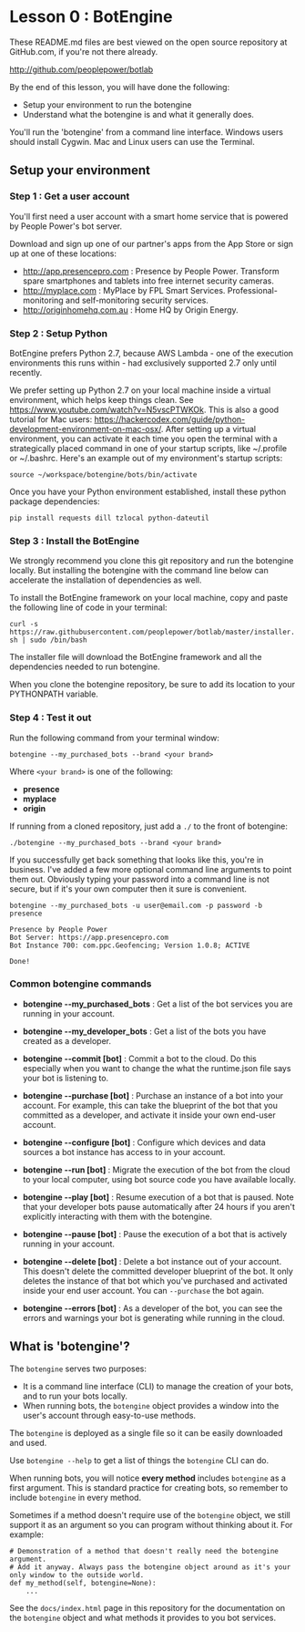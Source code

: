 # Lesson 0 : BotEngine

These README.md files are best viewed on the open source repository at GitHub.com, if you're not there already.

http://github.com/peoplepower/botlab

By the end of this lesson, you will have done the following:
* Setup your environment to run the botengine
* Understand what the botengine is and what it generally does.

You'll run the 'botengine' from a command line interface. Windows users should install Cygwin. Mac and Linux users can use the Terminal.

## Setup your environment

### Step 1 : Get a user account

You'll first need a user account with a smart home service that is powered by People Power's bot server.

Download and sign up one of our partner's apps from the App Store or sign up at one of these locations:

* http://app.presencepro.com : Presence by People Power. Transform spare smartphones and tablets into free internet security cameras.
* http://myplace.com : MyPlace by FPL Smart Services. Professional-monitoring and self-monitoring security services.
* http://originhomehq.com.au : Home HQ by Origin Energy.


### Step 2 : Setup Python

BotEngine prefers Python 2.7, because AWS Lambda - one of the execution environments this runs within - had exclusively supported 2.7 only until recently.

We prefer setting up Python 2.7 on your local machine inside a virtual environment, which helps keep things clean. See https://www.youtube.com/watch?v=N5vscPTWKOk.  This is also a good tutorial for Mac users: https://hackercodex.com/guide/python-development-environment-on-mac-osx/. After setting up a virtual environment, you can activate it each time you open the terminal with a strategically placed command in one of your startup scripts, like ~/.profile or ~/.bashrc. Here's an example out of my environment's startup scripts:

`source ~/workspace/botengine/bots/bin/activate`

Once you have your Python environment established, install these python package dependencies:

`pip install requests dill tzlocal python-dateutil`

### Step 3 : Install the BotEngine

We strongly recommend you clone this git repository and run the botengine locally. But installing the botengine with the command line below can accelerate the installation of dependencies as well.

To install the BotEngine framework on your local machine, copy and paste the following line of code in your terminal:

`curl -s https://raw.githubusercontent.com/peoplepower/botlab/master/installer.sh | sudo /bin/bash`

The installer file will download the BotEngine framework and all the dependencies needed to run botengine.

When you clone the botengine repository, be sure to add its location to your PYTHONPATH variable.


### Step 4 : Test it out

Run the following command from your terminal window:

    botengine --my_purchased_bots --brand <your brand>
    
Where `<your brand>` is one of the following:
* **presence**
* **myplace**
* **origin**

If running from a cloned repository, just add a `./` to the front of botengine:

    ./botengine --my_purchased_bots --brand <your brand>
    
    
If you successfully get back something that looks like this, you're in business. I've added a few more optional command line arguments to point them out. Obviously typing your password into a command line is not secure, but if it's your own computer then it sure is convenient.

    botengine --my_purchased_bots -u user@email.com -p password -b presence
    
    Presence by People Power
    Bot Server: https://app.presencepro.com
    Bot Instance 700: com.ppc.Geofencing; Version 1.0.8; ACTIVE
    
    Done!

### Common botengine commands

* **botengine --my_purchased_bots** : Get a list of the bot services you are running in your account.

* **botengine --my_developer_bots** : Get a list of the bots you have created as a developer.

* **botengine --commit [bot]** : Commit a bot to the cloud. Do this especially when you want to change the what the runtime.json file says your bot is listening to.

* **botengine --purchase [bot]** : Purchase an instance of a bot into your account. For example, this can take the blueprint of the bot that you committed as a developer, and activate it inside your own end-user account.

* **botengine --configure [bot]** : Configure which devices and data sources a bot instance has access to in your account.

* **botengine --run [bot]** : Migrate the execution of the bot from the cloud to your local computer, using bot source code you have available locally.

* **botengine --play [bot]** : Resume execution of a bot that is paused. Note that your developer bots pause automatically after 24 hours if you aren't explicitly interacting with them with the botengine.

* **botengine --pause [bot]** : Pause the execution of a bot that is actively running in your account.

* **botengine --delete [bot]** : Delete a bot instance out of your account. This doesn't delete the committed developer blueprint of the bot. It only deletes the instance of that bot which you've purchased and activated inside your end user account. You can `--purchase` the bot again.

* **botengine --errors [bot]** : As a developer of the bot, you can see the errors and warnings your bot is generating while running in the cloud.


## What is 'botengine'?

The `botengine` serves two purposes:

* It is a command line interface (CLI) to manage the creation of your bots, and to run your bots locally.
* When running bots, the `botengine` object provides a window into the user's account through easy-to-use methods.

The `botengine` is deployed as a single file so it can be easily downloaded and used.

Use `botengine --help` to get a list of things the `botengine` CLI can do.

When running bots, you will notice **every method** includes `botengine` as a first argument. This is standard practice for creating bots, so remember to include `botengine` in every method. 

Sometimes if a method doesn't require use of the `botengine` object, we still support it as an argument so you can program without thinking about it. For example:

    # Demonstration of a method that doesn't really need the botengine argument.
    # Add it anyway. Always pass the botengine object around as it's your only window to the outside world.
    def my_method(self, botengine=None):
        ...
        
See the `docs/index.html` page in this repository for the documentation on the `botengine` object and what methods it provides to you bot services.